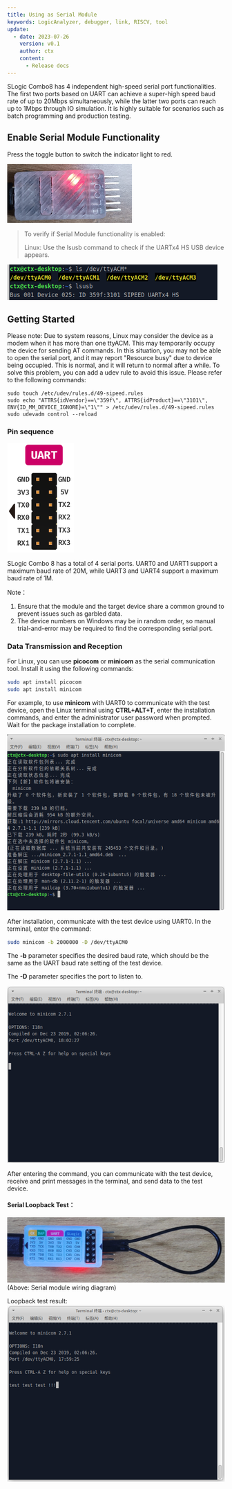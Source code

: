 ```yaml
---
title: Using as Serial Module
keywords: LogicAnalyzer, debugger, link, RISCV, tool
update:
  - date: 2023-07-26
    version: v0.1
    author: ctx
    content:
      - Release docs
---
```


SLogic Combo8 has 4 independent high-speed serial port functionalities. The first two ports based on UART can achieve a super-high speed baud rate of up to 20Mbps simultaneously, while the latter two ports can reach up to 1Mbps through IO simulation. It is highly suitable for scenarios such as batch programming and production testing.

## Enable Serial Module Functionality

Press the toggle button to switch the indicator light to red.

![slogic_led_red](./../../../zh/logic_analyzer/combo8/assets/use_fouruart_function/slogic_led_red.png)

> To verify if Serial Module functionality is enabled:
>
> Linux: Use the lsusb command to check if the UARTx4 HS USB device appears.

![slogic_linux_equipment_uart](./../../../zh/logic_analyzer/combo8/assets/use_fouruart_function/slogic_linux_equipment_uart.png)

## Getting Started

Please note: Due to system reasons, Linux may consider the device as a modem when it has more than one ttyACM. This may temporarily occupy the device for sending AT commands. In this situation, you may not be able to open the serial port, and it may report "Resource busy" due to device being occupied. This is normal, and it will return to normal after a while. To solve this problem, you can add a udev rule to avoid this issue. Please refer to the following commands:

```shell
sudo touch /etc/udev/rules.d/49-sipeed.rules
sudo echo "ATTRS{idVendor}==\"359f\", ATTRS{idProduct}==\"3101\", ENV{ID_MM_DEVICE_IGNORE}=\"1\"" > /etc/udev/rules.d/49-sipeed.rules
sudo udevadm control --reload
```

### Pin sequence

![1690857341367](./../../../zh/logic_analyzer/combo8/assets/use_fouruart_function/fouruart_line_order.png)

SLogic Combo 8 has a total of 4 serial ports. UART0 and UART1 support a maximum baud rate of 20M, while UART3 and UART4 support a maximum baud rate of 1M. 

Note：
1. Ensure that the module and the target device share a common ground to prevent issues such as garbled data.
2. The device numbers on Windows may be in random order, so manual trial-and-error may be required to find the corresponding serial port.

### Data Transmission and Reception

For Linux, you can use **picocom** or **minicom** as the serial communication tool. Install it using the following commands:

```Bash
sudo apt install picocom
sudo apt install minicom
```

For example, to use **minicom** with UART0 to communicate with the test device, open the Linux terminal using **CTRL+ALT+T**, enter the installation commands, and enter the administrator user password when prompted. Wait for the package installation to complete.

![minicom_install_uart](./../../../zh/logic_analyzer/combo8/assets/use_fouruart_function/minicom_install_uart.png)

After installation, communicate with the test device using UART0. In the terminal, enter the command:

```Bash
sudo minicom -b 2000000 -D /dev/ttyACM0
```

The **-b** parameter specifies the desired baud rate, which should be the same as the UART baud rate setting of the test device.

The **-D** parameter specifies the port to listen to.

![minicom_uart](./../../../zh/logic_analyzer/combo8/assets/use_fouruart_function/minicom_uart.png)

After entering the command, you can communicate with the test device, receive and print messages in the terminal, and send data to the test device.

#### Serial Loopback Test：

![uart_line_uart](./../../../zh/logic_analyzer/combo8/assets/use_fouruart_function/uart_line_uart.jpg)
(Above: Serial module wiring diagram)

Loopback test result:
![minicom_test_uart](./../../../zh/logic_analyzer/combo8/assets/use_fouruart_function/minicom_test_uart.png)